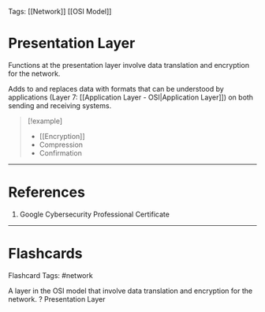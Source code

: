 Tags: [[Network]] [[OSI Model]]
# Presentation Layer

Functions at the presentation layer involve data translation and encryption for the network.

Adds to and replaces data with formats that can be understood by applications (Layer 7: [[Application Layer - OSI|Application Layer]]) on both sending and receiving systems.

> [!example] 
> - [[Encryption]]
> - Compression
> - Confirmation

---
# References

1. Google Cybersecurity Professional Certificate

---
# Flashcards

Flashcard Tags: #network 

A layer in the OSI model that involve data translation and encryption for the network.
?
Presentation Layer
<!--SR:!2024-05-04,4,270-->